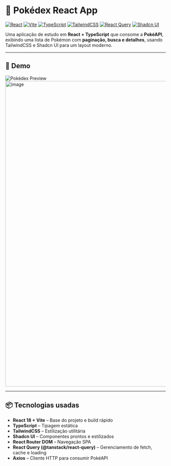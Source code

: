 # 🐾 Pokédex React App

[![React](https://img.shields.io/badge/React-18-blue?logo=react&logoColor=white)](https://reactjs.org/) 
[![Vite](https://img.shields.io/badge/Vite-4-green?logo=vite&logoColor=white)](https://vitejs.dev/) 
[![TypeScript](https://img.shields.io/badge/TypeScript-5-blue?logo=typescript&logoColor=white)](https://www.typescriptlang.org/) 
[![TailwindCSS](https://img.shields.io/badge/TailwindCSS-3.3-blue?logo=tailwind-css&logoColor=white)](https://tailwindcss.com/) 
[![React Query](https://img.shields.io/badge/React%20Query-@tanstack-orange?logo=reactquery&logoColor=white)](https://tanstack.com/query/latest) 
[![Shadcn UI](https://img.shields.io/badge/Shadcn-UI-purple)](https://ui.shadcn.com/)

Uma aplicação de estudo em **React + TypeScript** que consome a **PokéAPI**, exibindo uma lista de Pokémon com **paginação, busca e detalhes**, usando TailwindCSS e Shadcn UI para um layout moderno.

---

## 🌟 Demo

![Pokédex Preview](./preview.png)  
<img width="1919" height="960" alt="image" src="https://github.com/user-attachments/assets/7c4281b0-1e01-46d4-b1bd-1b084a19e67b" />


---

## 📦 Tecnologias usadas

- **React 18 + Vite** – Base do projeto e build rápido  
- **TypeScript** – Tipagem estática  
- **TailwindCSS** – Estilização utilitária  
- **Shadcn UI** – Componentes prontos e estilizados  
- **React Router DOM** – Navegação SPA  
- **React Query (@tanstack/react-query)** – Gerenciamento de fetch, cache e loading  
- **Axios** – Cliente HTTP para consumir PokéAPI  

